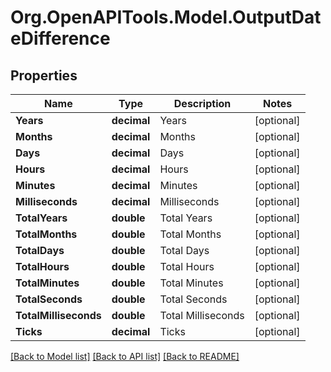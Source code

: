 
# Org.OpenAPITools.Model.OutputDateDifference

## Properties

Name | Type | Description | Notes
------------ | ------------- | ------------- | -------------
**Years** | **decimal** | Years | [optional] 
**Months** | **decimal** | Months | [optional] 
**Days** | **decimal** | Days | [optional] 
**Hours** | **decimal** | Hours | [optional] 
**Minutes** | **decimal** | Minutes | [optional] 
**Milliseconds** | **decimal** | Milliseconds | [optional] 
**TotalYears** | **double** | Total Years | [optional] 
**TotalMonths** | **double** | Total Months | [optional] 
**TotalDays** | **double** | Total Days | [optional] 
**TotalHours** | **double** | Total Hours | [optional] 
**TotalMinutes** | **double** | Total Minutes | [optional] 
**TotalSeconds** | **double** | Total Seconds | [optional] 
**TotalMilliseconds** | **double** | Total Milliseconds | [optional] 
**Ticks** | **decimal** | Ticks | [optional] 

[[Back to Model list]](../README.md#documentation-for-models)
[[Back to API list]](../README.md#documentation-for-api-endpoints)
[[Back to README]](../README.md)


